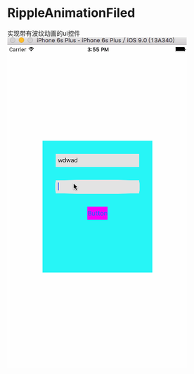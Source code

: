 # RippleAnimationFiled
实现带有波纹动画的ui控件
![image](https://github.com/duntudou/RippleAnimationFiled/blob/master/showGIf/RippleAnimationGif.gif)
